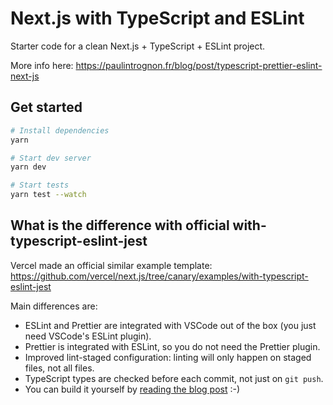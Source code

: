 # Next.js with TypeScript and ESLint

Starter code for a clean Next.js + TypeScript + ESLint project.

More info here: <https://paulintrognon.fr/blog/post/typescript-prettier-eslint-next-js>

## Get started

```sh
# Install dependencies
yarn

# Start dev server
yarn dev

# Start tests
yarn test --watch
```

## What is the difference with official with-typescript-eslint-jest

Vercel made an official similar example template: <https://github.com/vercel/next.js/tree/canary/examples/with-typescript-eslint-jest>

Main differences are:

- ESLint and Prettier are integrated with VSCode out of the box (you just need VSCode's ESLint plugin).
- Prettier is integrated with ESLint, so you do not need the Prettier plugin.
- Improved lint-staged configuration: linting will only happen on staged files, not all files.
- TypeScript types are checked before each commit, not just on `git push`.
- You can build it yourself by [reading the blog post](https://github.com/vercel/next.js/tree/canary/examples/with-typescript-eslint-jest) :-)
